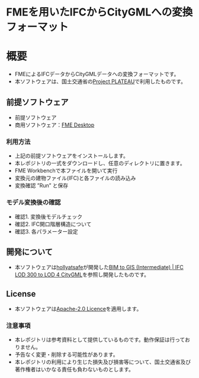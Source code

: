 # FMEを用いたIFCからCityGMLへの変換フォーマット
# 概要
* FMEによるIFCデータからCityGMLデータへの変換フォーマットです。
* 本ソフトウェアは、国土交通省の[Project PLATEAU](https://www.mlit.go.jp/plateau/)で利用したものです。

## 前提ソフトウェア

* 前提ソフトウェア
* 商用ソフトウェア：[FME Desktop](https://www.safe.com/fme/fme-desktop/)

### 利用方法

* 上記の前提ソフトウェアをインストールします。
* 本レポジトリの一式をダウンロードし、任意のディレクトリに置きます。
* FME Workbenchで本ファイルを開いて実行
* 変換元の建物ファイル(IFC)と各ファイルの読み込み
* 変換確認 ”Run” と保存

### モデル変換後の確認

* 確認1. 変換後モデルチェック
* 確認2. IFC開口階層構造について
* 確認3. 各パラメーター設定


## 開発について

* 本ソフトウェアは[hollyatsafe](https://community.safe.com/s/profile/0050c00000CztYeAAJ)が開発した[BIM to GIS (Intermediate) | IFC LOD 300 to LOD 4 CityGML](https://community.safe.com/s/article/bim-to-gis-intermediate-ifc-lod-300-to-lod-4-cityg)を参照し開発したものです。

## License
* 本ソフトウェアは[Apache-2.0 Licence](ttps://github.com/Project-PLATEAU/CityGML-geometry-validator/blob/main/LICENSE)を適用します。

### 注意事項
* 本レポジトリは参考資料として提供しているものです。動作保証は行っておりません。
* 予告なく変更・削除する可能性があります。
* 本レポジトリの利用により生じた損失及び損害等について、国土交通省及び著作権者はいかなる責任も負わないものとします。
